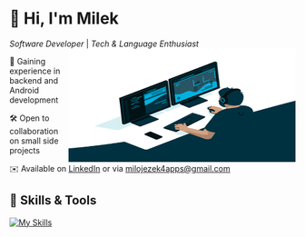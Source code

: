 # 👋 Hi, I'm Milek 
_Software Developer_ | _Tech & Language Enthusiast_
<img align="right" width="400" height="200" src="dev_gif.gif">


🌱 Gaining experience in backend and Android development

🛠️ Open to collaboration on small side projects

✉️ Available on [LinkedIn](https://www.linkedin.com/in/miloslav-jezek/) or via milojezek4apps@gmail.com



## 🔨 Skills & Tools

[![My Skills](https://skillicons.dev/icons?i=java,kotlin,spring,maven,postgres,git,github,idea,androidstudio,vscode&theme=light&perline=7)](https://skillicons.dev)

<!---
milojezek/milojezek is a ✨ special ✨ repository because its `README.md` (this file) appears on your GitHub profile.
You can click the Preview link to take a look at your changes.
--->


